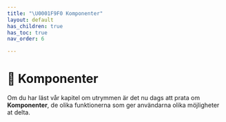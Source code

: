 ```yaml
---
title: "\U0001F9F0 Komponenter"
layout: default
has_children: true
has_toc: true
nav_order: 6

---
```

# 🧰 Komponenter

Om du har läst vår kapitel om utrymmen är det nu dags att prata om **Komponenter**, de olika funktionerna som ger användarna olika möjligheter at delta.
